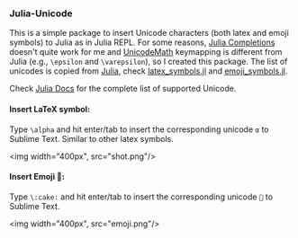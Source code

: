 ### Julia-Unicode

This is a simple package to insert Unicode characters (both latex and emoji symbols) to Julia as in Julia REPL.
For some reasons, [Julia Completions](https://github.com/jakeconnor/JuliaCompletions) doesn't quite
work for me and [UnicodeMath](https://github.com/mvoidex/UnicodeMath)
keymapping is different from Julia (e.g., `\epsilon` and `\varepsilon`), so I
created this package.
The list of unicodes is copied from
[Julia](https://github.com/JuliaLang/julia/), check [latex_symbols.jl](latex_symbols.jl) and [emoji_symbols.jl](emoji_symbols.jl). 

Check [Julia Docs](http://docs.julialang.org/en/latest/manual/unicode-input/) for the complete list of supported Unicode.

#### Insert LaTeX symbol:

Type `\alpha` and hit enter/tab to insert the corresponding unicode `α` to Sublime Text. Similar to other latex symbols.

<img width="400px", src="shot.png"/>

#### Insert Emoji 🍰:

Type `\:cake:` and hit enter/tab to insert the corresponding unicode `🍰` to Sublime Text.

<img width="400px", src="emoji.png"/>
